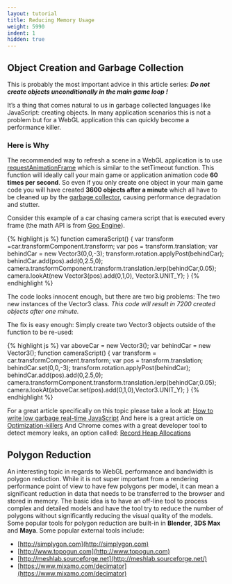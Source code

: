 ```yaml
---
layout: tutorial
title: Reducing Memory Usage
weight: 5990
indent: 1
hidden: true
---
```

## Object Creation and Garbage Collection

This is probably the most important advice in this article series: **_Do not create objects unconditionally in the main game loop !_**  

It’s a thing that comes natural to us in garbage collected languages like JavaScript: creating objects. In many application scenarios this is not a problem but for a WebGL application this can quickly become a performance killer.  

### Here is Why

The recommended way to refresh a scene in a WebGL application is to use [requestAnimationFrame](https://developer.mozilla.org/en-US/docs/Web/API/window.requestAnimationFrame) which is similar to the setTimeout function. This function will ideally call your main game or application animation code **60 times per second**. So even if you only create one object in your main game code you will have created **3600 objects after a minute** which all have to be cleaned up by the [garbage collector](http://en.wikipedia.org/wiki/Garbage_collection_(computer_science)), causing performance degradation and stutter.  

Consider this example of a car chasing camera script that is executed every frame (the math API is from [Goo Engine](http://code.gooengine.com)).

{% highlight js %}
function cameraScript() {
  var transform =car.transformComponent.transform;
  var pos = transform.translation;
  var behindCar = new Vector3(0,0,-3);
  transform.rotation.applyPost(behindCar);
  behindCar.add(pos).add(0,2.5,0);
  camera.transformComponent.transform.translation.lerp(behindCar,0.05);
  camera.lookAt(new Vector3(pos).add(0,1,0), Vector3.UNIT_Y);
}
{% endhighlight %}

The code looks innocent enough, but there are two big problems: The two new instances of the Vector3 class. *This code will result in 7200 created objects after one minute.*

The fix is easy enough: Simply create two Vector3 objects outside of the function to be re-used:

{% highlight js %}
var aboveCar = new Vector3();
var behindCar = new Vector3();
function cameraScript() {
  var transform = car.transformComponent.transform;
  var pos = transform.translation;
  behindCar.set(0,0,-3);
  transform.rotation.applyPost(behindCar);
  behindCar.add(pos).add(0,2.5,0);
  camera.transformComponent.transform.translation.lerp(behindCar,0.05);
  camera.lookAt(aboveCar.set(pos).add(0,1,0),Vector3.UNIT_Y);
}
{% endhighlight %}

For a great article specifically on this topic please take a look at: [How to write low garbage real-time JavaScript](https://www.scirra.com/blog/76/how-to-write-low-garbage-real-time-javascript) And here is a great article on [Optimization-killers](https://github.com/petkaantonov/bluebird/wiki/Optimization-killers) And Chrome comes with a great developer tool to detect memory leaks, an option called: [Record Heap Allocations](https://developer.chrome.com/devtools/docs/javascript-memory-profiling)

## Polygon Reduction

An interesting topic in regards to WebGL performance and bandwidth is polygon reduction. While it is not super important from a rendering performance point of view to have few polygons per model, it can mean a significant reduction in data that needs to be transferred to the browser and stored in memory. The basic idea is to have an off-line tool to process complex and detailed models and have the tool try to reduce the number of polygons without significantly reducing the visual quality of the models. Some popular tools for polygon reduction are built-in in **Blender**, **3DS Max** and **Maya**. Some popular external tools include:

* [http://simplygon.com](http://simplygon.com)
* [http://www.topogun.com](http://www.topogun.com)
* [http://meshlab.sourceforge.net](http://meshlab.sourceforge.net/)
* [https://www.mixamo.com/decimator](https://www.mixamo.com/decimator)
